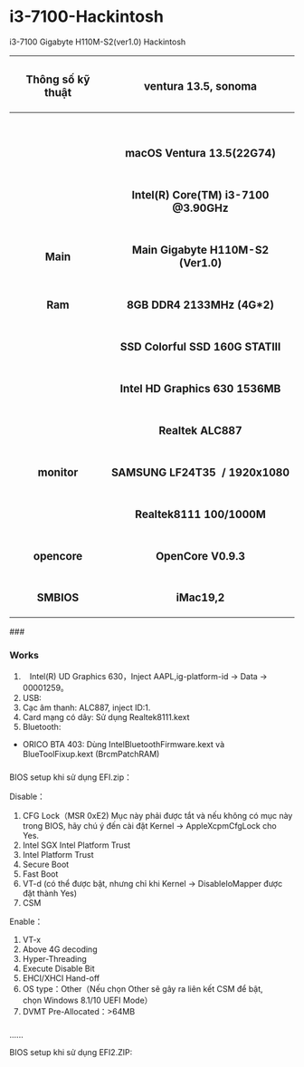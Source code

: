 ﻿# i3-7100-Hackintosh
i3-7100 Gigabyte H110M-S2(ver1.0) Hackintosh

|<h3>**Thông số kỹ thuật**</h3>|<h3>ventura 13.5, sonoma</h3>|
| :-: | :-: |
|<h3></h3>|<h3></h3>|
|<h3></h3>|<h3>macOS Ventura 13.5(22G74)</h3>|
|<h3></h3>|<h3>Intel(R) Core(TM) i3-7100 @3.90GHz</h3>|
|<h3>**Main**</h3>|<h3>Main Gigabyte H110M-S2 (Ver1.0)</h3>|
|<h3>**Ram**</h3>|<h3>8GB DDR4 2133MHz (4G\*2)</h3>|
|<h3></h3>|<h3>SSD Colorful SSD 160G STATIII</h3>|
|<h3></h3>|<h3>Intel HD Graphics 630 1536MB</h3>|
|<h3></h3>|<h3>Realtek ALC887</h3>|
|<h3>**monitor**</h3>|<h3>SAMSUNG LF24T35  / 1920x1080</h3>|
|<h3></h3>|<h3>Realtek8111 100/1000M</h3>|
|<h3>**opencore**</h3>|<h3>OpenCore V0.9.3</h3>|
|<h3>SMBIOS</h3>|<h3>iMac19,2</h3>|
### 
### **Works**
1. `　`Intel(R) UD Graphics 630，Inject AAPL,ig-platform-id -> Data -> 00001259。
1. USB: 
1. Cạc âm thanh: ALC887, inject ID:1.
1. Card mạng có dây: Sử dụng Realtek8111.kext
1. Bluetooth: 
 - ORICO BTA 403: Dùng IntelBluetoothFirmware.kext và BlueToolFixup.kext (BrcmPatchRAM)
###
BIOS setup khi sử dụng EFI.zip：

Disable：

1. CFG Lock（MSR 0xE2) Mục này phải được tắt và nếu không có mục này trong BIOS, hãy chú ý đến cài đặt Kernel -> AppleXcpmCfgLock cho Yes.
1. Intel SGX Intel Platform Trust
1. Intel Platform Trust
1. Secure Boot
1. Fast Boot
1. VT-d (có thể được bật, nhưng chỉ khi Kernel -> DisableIoMapper được đặt thành Yes)
1. CSM

Enable：

1. VT-x
1. Above 4G decoding
1. Hyper-Threading
1. Execute Disable Bit
1. EHCI/XHCI Hand-off
1. OS type：Other（Nếu chọn Other sẽ gây ra liên kết CSM để bật, chọn Windows 8.1/10 UEFI Mode）
1. DVMT Pre-Allocated：>64MB
###
......

BIOS setup khi sử dụng EFI2.ZIP: 


